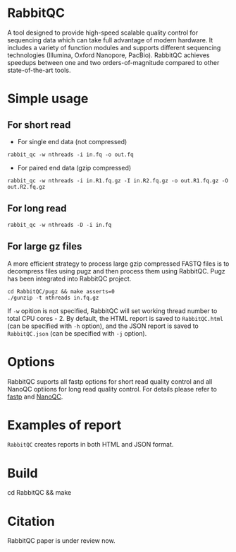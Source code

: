 # RabbitQC
A tool designed to provide high-speed scalable quality control for sequencing data which can take full advantage of modern hardware.
It includes a variety of function modules and supports different sequencing technologies (Illumina, Oxford Nanopore, PacBio). RabbitQC achieves speedups between one and two orders-of-magnitude compared to other state-of-the-art tools.

# Simple usage
## For short read
* For single end data (not compressed)
```
rabbit_qc -w nthreads -i in.fq -o out.fq
```
* For paired end data (gzip compressed)
```
rabbit_qc -w nthreads -i in.R1.fq.gz -I in.R2.fq.gz -o out.R1.fq.gz -O out.R2.fq.gz
```
## For long read
```
rabbit_qc -w nthreads -D -i in.fq
```

## For large gz files
A more efficient strategy to process large gzip compressed FASTQ files is to decompress files using pugz and then process them using RabbitQC. Pugz has been integrated into RabbitQC project.

```
cd RabbitQC/pugz && make asserts=0
./gunzip -t nthreads in.fq.gz
```

If `-w` opition is not specified, RabbitQC will set working thread number to total CPU cores - 2.
By default, the HTML report is saved to `RabbitQC.html` (can be specified with `-h` option), and the JSON report is saved to `RabbitQC.json` (can be specified with `-j` option).

# Options
RabbitQC suports all fastp options for short read quality control and all NanoQC optiions for long read quality control. For details please refer to [fastp](https://github.com/OpenGene/fastp) and [NanoQC](https://github.com/wdecoster/nanoQC).

# Examples of report
`RabbitQC` creates reports in both HTML and JSON format.

# Build
cd RabbitQC && make

# Citation
RabbitQC paper is under review now.
<!--
## If you use RabbitQC for short read quality control please cite:

Shifu Chen, Yanqing Zhou, Yaru Chen, Jia Gu; fastp: an ultra-fast all-in-one FASTQ preprocessor, Bioinformatics, Volume 34, Issue 17, 1 September 2018, Pages i884–i890, https://doi.org/10.1093/bioinformatics/bty560

## If you use RabbitQC for long read quality control please cite:

De Coster W, D’Hert S, Schultz D T, et al. NanoPack: visualizing and processing long-read sequencing data[J]. Bioinformatics, 2018, 34(15): 2666-2669.
-->
